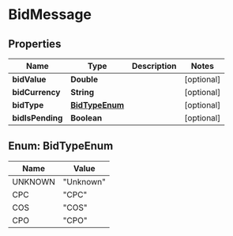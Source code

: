 

# BidMessage


## Properties

Name | Type | Description | Notes
------------ | ------------- | ------------- | -------------
**bidValue** | **Double** |  |  [optional]
**bidCurrency** | **String** |  |  [optional]
**bidType** | [**BidTypeEnum**](#BidTypeEnum) |  |  [optional]
**bidIsPending** | **Boolean** |  |  [optional]



## Enum: BidTypeEnum

Name | Value
---- | -----
UNKNOWN | &quot;Unknown&quot;
CPC | &quot;CPC&quot;
COS | &quot;COS&quot;
CPO | &quot;CPO&quot;



